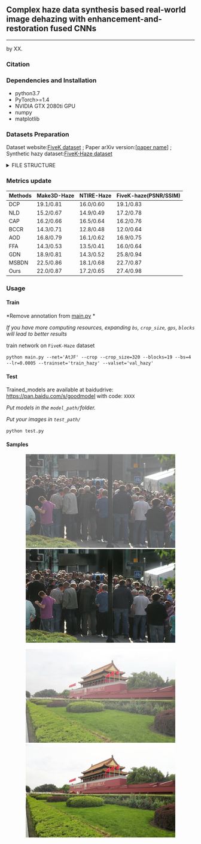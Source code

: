 ## Complex haze data synthesis based real-world image dehazing with enhancement-and-restoration fused CNNs

---

by XX.

### Citation


### Dependencies and Installation

* python3.7
* PyTorch>=1.4
* NVIDIA GTX 2080ti GPU
* numpy
* matplotlib

### Datasets Preparation

Dataset website:[FiveK dataset](https:XX/) ; Paper arXiv version:[[paper name](https://www)] ; Synthetic hazy dataset:[FiveK-Haze dataset](https:baiduyun/)

<details>
<summary> FILE STRUCTURE </summary>

```
    Net
    |-- README.md
    |-- net
    |-- data
        |-- FiveK-Haze
            |-- train_hazy
                |-- *.png
            |-- val_hazy
                |-- *.png
            |-- test_hazy
                |-- *.png
            |-- gt
                |-- *.png
```
</details>


### Metrics update
|Methods|Make3D-Haze|NTIRE-Haze|FiveK-haze(PSNR/SSIM)|
|-|-|-|-|
|DCP|19.1/0.81|16.0/0.60|19.1/0.83|
|NLD|15.2/0.67|14.9/0.49|17.2/0.78|
|CAP|16.2/0.66|16.5/0.64|16.2/0.76|
|BCCR|14.3/0.71|12.8/0.48|12.0/0.64|
|AOD|16.8/0.79|16.1/0.62|16.9/0.75|
|FFA|14.3/0.53|13.5/0.41|16.0/0.64|
|GDN|18.9/0.81|14.3/0.52|25.8/0.94|
|MSBDN|22.5/0.86|18.1/0.68|22.7/0.87|
|Ours|22.0/0.87|17.2/0.65|27.4/0.98|
### Usage

#### Train

*Remove annotation from [main.py](net/main.py) *

*If you have more computing resources, expanding `bs`, `crop_size`, `gps`, `blocks` will lead to better results*

train network on `FiveK-Haze` dataset

 ```shell
 python main.py --net='AtJF' --crop --crop_size=320 --blocks=19 --bs=4 --lr=0.0005 --trainset='train_hazy' --valset='val_hazy' 
 ```

#### Test

Trained_models are available at baidudrive: https://pan.baidu.com/s/goodmodel with code: `XXXX`


*Put  models in the `model_path/`folder.*


*Put your images in `test_path/`*

 ```shell
 python test.py 
```
#### Samples

<p align='center'>
<img src="fig/88.bmp" height="250px" width='400px'> 
<img src='fig/88_test.bmp' height="250px" width='400px' >

</div>

<p align='center'>
<img src='fig/99.bmp' height="250px" width='400px'> 
<img src='fig/99_test.bmp' height="250px" width='400px' >

</div>

